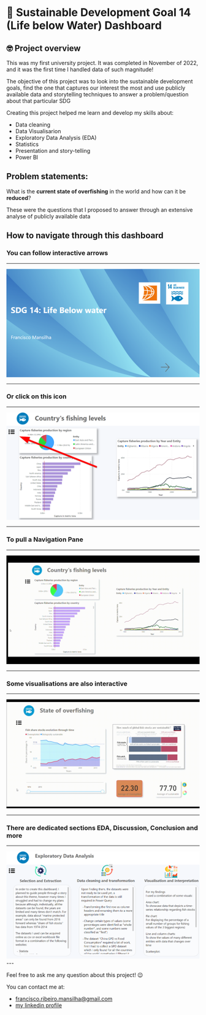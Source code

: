 # :wave: Sustainable Development Goal 14 (Life below Water) Dashboard

## 🤓 Project overview

This was my first university project. It was completed in November of 2022, and it was the first time I handled data of such magnitude! 

The objective of this project was to look into the sustainable development goals, find the one that captures our interest the most and use publicly available data and storytelling techniques to answer a problem/question about that particular SDG 

Creating this project helped me learn and develop my skills about:

- Data cleaning
- Data Visualisarion
- Exploratory Data Analysis (EDA)
- Statistics
- Presentation and story-telling
- Power BI

## Problem statements:

What is the __current state of overfishing__ in the world and how can it be __reduced__?

These were the questions that I proposed to answer through an extensive analyse of publicly available data

## How to navigate through this dashboard

### You can follow interactive arrows

---
<img src='dashboard_images/arrows.png'>

---

### Or click on this icon

---
<img src='dashboard_images/hamburger menu.png'>

---

### To pull a Navigation Pane

---
<img src='dashboard_images/navigation_pane.gif'>

---

### Some visualisations are also interactive

---
<img src='dashboard_images/interactive_visualisations.gif'>

---

### There are dedicated sections EDA, Discussion, Conclusion and more

---
<img src='dashboard_images/EDA.png'>
---

Feel free to ask me any question about this project! 😉

You can contact me at:

- francisco.ribeiro.mansilha@gmail.com
- [my linkedin profile](https://www.linkedin.com/in/francisco-mansilha-b28a27230/)
